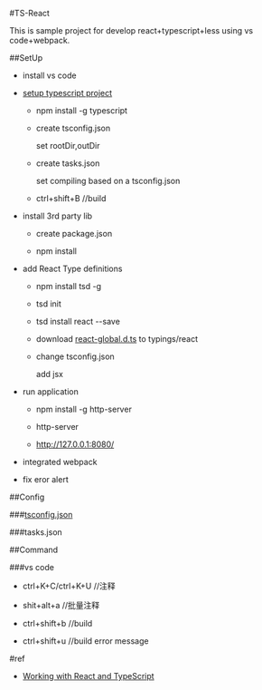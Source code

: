 #TS-React

This is sample project for develop react+typescript+less using vs code+webpack.

##SetUp 

+ install vs code

+ [setup typescript project](https://code.visualstudio.com/Docs/languages/typescript)

    - npm install -g typescript

    - create tsconfig.json
    
      set rootDir,outDir
    
    - create tasks.json
    
      set compiling based on a tsconfig.json
    
    - ctrl+shift+B //build
    
+ install 3rd party lib

    - create package.json
    
    - npm install
    
+ add React Type definitions

    - npm install tsd -g
    
    - tsd init
    
    - tsd install react --save
    
    - download [react-global.d.ts](https://raw.githubusercontent.com/borisyankov/DefinitelyTyped/master/react/react-global.d.ts) to typings/react
    
    - change tsconfig.json
    
      add jsx

+ run application

    - npm install -g http-server
    
    - http-server
    
    - http://127.0.0.1:8080/  
   
 + integrated webpack
 
 + fix eror alert
    
##Config

###[tsconfig.json](http://www.typescriptlang.org/docs/handbook/tsconfig.json.html)

###tasks.json

##Command

###vs code

+ ctrl+K+C/ctrl+K+U //注释

+ shit+alt+a //批量注释

+ ctrl+shift+b //build

+ ctrl+shift+u //build error message


#ref
+ [Working with React and TypeScript](http://blog.wolksoftware.com/working-with-react-and-typescript)